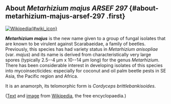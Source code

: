 About *Metarhizium majus ARSEF 297* {#about-metarhizium-majus-arsef-297 .first}
-----------------------------------

[![Wikipedia](/img/wikipedia_logo_v2_en.png){#wiki_icon}](http://en.wikipedia.org/wiki/Metarhizium_majus)

***Metarhizium majus*** is the new name given to a group of fungal
isolates that are known to be virulent against Scarabaeidae, a family of
beetles. Previously, this species has had variety status in *Metarhizium
anisopliae* (var. *majus*) and its name is derived from
characteristically very large spores (typically 2.5--4 µm x 10--14 µm
long) for the genus *Metarhizium*. There has been considerable interest
in developing isolates of this species into mycoinsecticides: especially
for coconut and oil palm beetle pests in SE Asia, the Pacific region and
Africa.

It is an anamorph, its telomorphic form is *Cordyceps
brittlebankisoides*.

([Text](http://en.wikipedia.org/wiki/Metarhizium_majus) and
[image](https://commons.wikimedia.org/wiki/File:Metarhizium_Oryctes_Dipolog.jpg)
from [Wikipedia](http://en.wikipedia.org/), the free encyclopaedia.)
